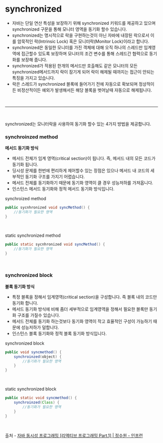 # synchronized

* 자바는 단일 연산 특성을 보장하기 위해 synchronized 키워드를 제공하고 있으며 synchronized 구문을 통해 모니터 영역을 동기화 할수 있습니다.
* synchronized는 명시적으로 락을 구현하는것이 아닌 자바에 내장된 락으로서 이를 암묵적인 락(Intrinsic Lock) 혹은 모니터락(Monitor Lock)이라고 합니다.
* synchronized은 동일한 모니터를 가진 객체에 대해 오직 하나의 스레드만 임계영역에 접근할수 있도록 보장하며 모니터의 조건 변수를 통해 스레드간 협력으로 동기화를 보장해 줍니다.
* synchronized가 적용된 한개의 메서드만 호출해도 같은 모니터의 모든 synchronized메서드까지 락이 잠기게 되어 락이 해제될 때까지는 접근이 안되는 특징을 가지고 있습니다.
* 락은 스레드가 synchronized 블록에 들어가기 전에 자동으로 확보되며 정상적이든 비정산적이든 예외가 발생해서든 해당 블록을 벗어날때 자동으로 해제됩니다.

</br>

- - -

</br>

synchronized는 모니터락을 사용하여 동기화 할수 있는 4가지 방법을 제공합니다.

### synchroinzed method

**메서드 동기화 방식**
* 메서드 전체가 임계 영역(critical section)이 됩니다. 즉, 메서드 내의 모든 코드가 동기화 됩니다.
* 딩시성 문제를 한번에 편리하게 제어할수 있는 장점은 있으나 메서드 내 코드의 세부적인 동기화 구조를 가지기 어렵습니다.
* 메서드 전체를 동기화하기 때문에 동기화 영역이 클 경우 성능저하를 가져옵니다.
* 인스턴스 메서드 동기화와 정적 메서드 동기화 방식입니다.

synchroized method
```java
public sycnhronized void syncMethod() {
    //동기화가 필요한 영역
}
```

</br>

static synchronized method
```java
public static sycnhronized void syncMethod() {
    //동기화가 필요한 영역
}
```

</br>

### synchronized block

**블록 동기화 방식**

* 특정 블록을 정해서 임계영역(critical section)을 구성합니다. 즉 블록 내의 코드만 동기화 합니다.
* 메서드 동기화 방식에 비해 좀더 세부적으로 임계영역을 정해서 필요한 블록만 동기화 구조를 가질수 있습니다.
* 메서드 전체를 동기화 하는것보다 동기화 영역이 작고 효율적인 구성이 가능하기 때문에 성능저하가 덜합니다.
* 인스턴스 블록 동기화와 정적 블록 동기화 방식입니다.

synchronized block
```java
public void syncmethod() {
    synchroinzed(object) {
        //동기화가 필요한 영역
    }
}
```

</br>

static synchronized block
```java
public static void syncmethod() {
    synchroinzed(Class) {
        //동기화가 필요한 영역
    }
}
```







</br>

출처 - 
 [자바 동시성 프로그래밍 \[리액티브 프로그래밍 Part.1\] | 정수원 - 인프런](https://www.inflearn.com/course/%EC%9E%90%EB%B0%94-%EB%8F%99%EC%8B%9C%EC%84%B1-%ED%94%84%EB%A1%9C%EA%B7%B8%EB%9E%98%EB%B0%8D-%EB%A6%AC%EC%95%A1%ED%8B%B0%EB%B8%8C-part1/dashboard)
